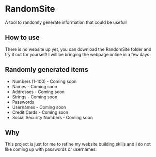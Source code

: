 # RandomSite
A tool to randomly generate information that could be useful!
## How to use
There is no website up yet, you can download the RandomSite folder and try it out for yourself! I will be bringing the webpage online in a few days.
## Randomly generated items
- Numbers (1-100) - Coming soon
- Names - Coming soon
- Addresses - Coming soon
- Strings - Coming soon
- Passwords
- Usernames - Coming soon
- Credit Cards - Coming soon
- Social Security Numbers - Coming soon
## Why
This project is just for me to refine my website building skills and I do not like coming up with passwords or usernames.
